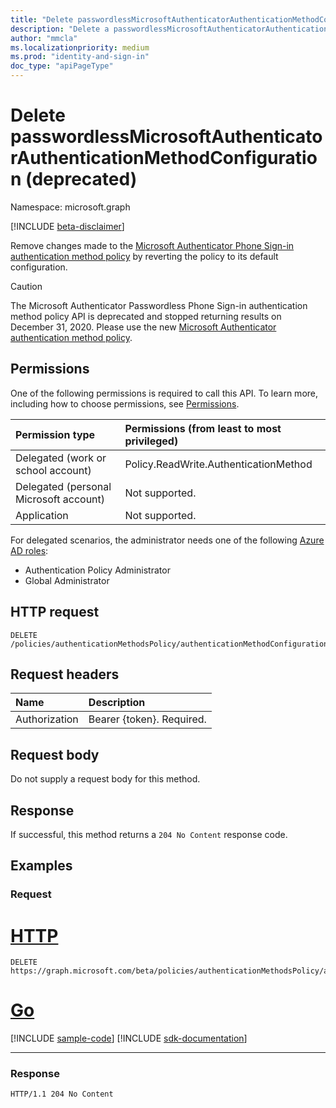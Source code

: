 ```yaml
---
title: "Delete passwordlessMicrosoftAuthenticatorAuthenticationMethodConfiguration"
description: "Delete a passwordlessMicrosoftAuthenticatorAuthenticationMethodConfiguration object."
author: "mmcla"
ms.localizationpriority: medium
ms.prod: "identity-and-sign-in"
doc_type: "apiPageType"
---
```


# Delete passwordlessMicrosoftAuthenticatorAuthenticationMethodConfiguration (deprecated)
Namespace: microsoft.graph

[!INCLUDE [beta-disclaimer](../../includes/beta-disclaimer.md)]

Remove changes made to the [Microsoft Authenticator Phone Sign-in authentication method policy](../resources/passwordlessmicrosoftauthenticatorauthenticationmethodconfiguration.md) by reverting the policy to its default configuration.

> [!CAUTION]
> The Microsoft Authenticator Passwordless Phone Sign-in authentication method policy API is deprecated and stopped returning results on December 31, 2020. Please use the new [Microsoft Authenticator authentication method policy](../resources/microsoftAuthenticatorAuthenticationMethodConfiguration.md).

## Permissions
One of the following permissions is required to call this API. To learn more, including how to choose permissions, see [Permissions](/graph/permissions-reference).

|Permission type|Permissions (from least to most privileged)|
|:---|:---|
|Delegated (work or school account)|Policy.ReadWrite.AuthenticationMethod|
|Delegated (personal Microsoft account)|Not supported.|
|Application|Not supported.|

For delegated scenarios, the administrator needs one of the following [Azure AD roles](/azure/active-directory/users-groups-roles/directory-assign-admin-roles#available-roles):

* Authentication Policy Administrator
* Global Administrator


## HTTP request

<!-- {
  "blockType": "ignored"
}
-->
``` http
DELETE /policies/authenticationMethodsPolicy/authenticationMethodConfigurations/passwordlessMicrosoftAuthenticator
```

## Request headers
|Name|Description|
|:---|:---|
|Authorization|Bearer {token}. Required.|

## Request body
Do not supply a request body for this method.

## Response

If successful, this method returns a `204 No Content` response code.

## Examples

### Request

# [HTTP](#tab/http)
<!-- {
  "blockType": "request",
  "name": "delete_passwordlessmicrosoftauthenticatorauthenticationmethodconfiguration"
}
-->
``` http
DELETE https://graph.microsoft.com/beta/policies/authenticationMethodsPolicy/authenticationMethodConfigurations/passwordlessMicrosoftAuthenticator
```

# [Go](#tab/go)
[!INCLUDE [sample-code](../includes/snippets/go/delete-passwordlessmicrosoftauthenticatorauthenticationmethodconfiguration-go-snippets.md)]
[!INCLUDE [sdk-documentation](../includes/snippets/snippets-sdk-documentation-link.md)]

---



### Response

<!-- {
  "blockType": "response",
  "truncated": true
}
-->
``` http
HTTP/1.1 204 No Content
```

